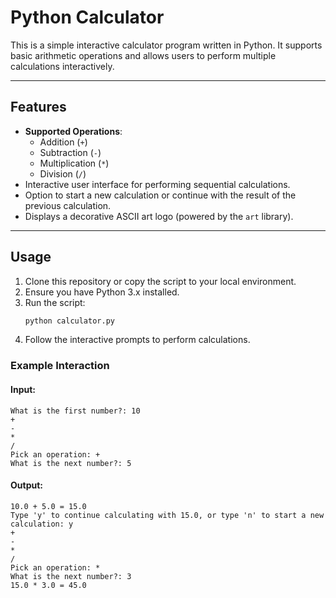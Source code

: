 # Python Calculator

This is a simple interactive calculator program written in Python. It supports basic arithmetic operations and allows users to perform multiple calculations interactively.

---

## Features

- **Supported Operations**:
  - Addition (`+`)
  - Subtraction (`-`)
  - Multiplication (`*`)
  - Division (`/`)
- Interactive user interface for performing sequential calculations.
- Option to start a new calculation or continue with the result of the previous calculation.
- Displays a decorative ASCII art logo (powered by the `art` library).

---

## Usage

1. Clone this repository or copy the script to your local environment.
2. Ensure you have Python 3.x installed.
3. Run the script:
   ```bash
   python calculator.py
   ```
4. Follow the interactive prompts to perform calculations.

### Example Interaction

#### Input:
```
What is the first number?: 10
+
-
*
/
Pick an operation: +
What is the next number?: 5
```

#### Output:
```
10.0 + 5.0 = 15.0
Type 'y' to continue calculating with 15.0, or type 'n' to start a new calculation: y
+
-
*
/
Pick an operation: *
What is the next number?: 3
15.0 * 3.0 = 45.0
```
